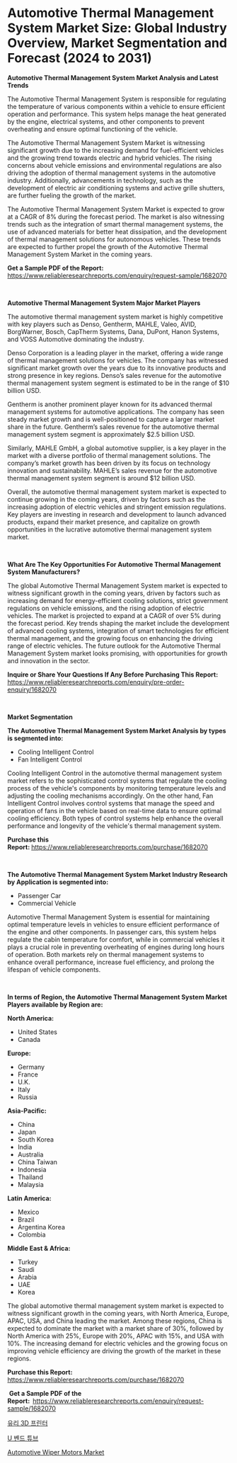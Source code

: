 <p><h1>Automotive Thermal Management System Market Size: Global Industry Overview, Market Segmentation and Forecast (2024 to 2031)</h1></p><p><strong>Automotive Thermal Management System Market Analysis and Latest Trends</strong></p>
<p><p>The Automotive Thermal Management System is responsible for regulating the temperature of various components within a vehicle to ensure efficient operation and performance. This system helps manage the heat generated by the engine, electrical systems, and other components to prevent overheating and ensure optimal functioning of the vehicle.</p><p>The Automotive Thermal Management System Market is witnessing significant growth due to the increasing demand for fuel-efficient vehicles and the growing trend towards electric and hybrid vehicles. The rising concerns about vehicle emissions and environmental regulations are also driving the adoption of thermal management systems in the automotive industry. Additionally, advancements in technology, such as the development of electric air conditioning systems and active grille shutters, are further fueling the growth of the market.</p><p>The Automotive Thermal Management System Market is expected to grow at a CAGR of 8% during the forecast period. The market is also witnessing trends such as the integration of smart thermal management systems, the use of advanced materials for better heat dissipation, and the development of thermal management solutions for autonomous vehicles. These trends are expected to further propel the growth of the Automotive Thermal Management System Market in the coming years.</p></p>
<p><strong>Get a Sample PDF of the Report:&nbsp;</strong> <a href="https://www.reliableresearchreports.com/enquiry/request-sample/1682070">https://www.reliableresearchreports.com/enquiry/request-sample/1682070</a></p>
<p>&nbsp;</p>
<p><strong>Automotive Thermal Management System Major Market Players</strong></p>
<p><p>The automotive thermal management system market is highly competitive with key players such as Denso, Gentherm, MAHLE, Valeo, AVID, BorgWarner, Bosch, CapTherm Systems, Dana, DuPont, Hanon Systems, and VOSS Automotive dominating the industry. </p><p>Denso Corporation is a leading player in the market, offering a wide range of thermal management solutions for vehicles. The company has witnessed significant market growth over the years due to its innovative products and strong presence in key regions. Denso’s sales revenue for the automotive thermal management system segment is estimated to be in the range of $10 billion USD.</p><p>Gentherm is another prominent player known for its advanced thermal management systems for automotive applications. The company has seen steady market growth and is well-positioned to capture a larger market share in the future. Gentherm’s sales revenue for the automotive thermal management system segment is approximately $2.5 billion USD.</p><p>Similarly, MAHLE GmbH, a global automotive supplier, is a key player in the market with a diverse portfolio of thermal management solutions. The company’s market growth has been driven by its focus on technology innovation and sustainability. MAHLE’s sales revenue for the automotive thermal management system segment is around $12 billion USD.</p><p>Overall, the automotive thermal management system market is expected to continue growing in the coming years, driven by factors such as the increasing adoption of electric vehicles and stringent emission regulations. Key players are investing in research and development to launch advanced products, expand their market presence, and capitalize on growth opportunities in the lucrative automotive thermal management system market.</p></p>
<p>&nbsp;</p>
<p><strong>What Are The Key Opportunities For Automotive Thermal Management System Manufacturers?</strong></p>
<p><p>The global Automotive Thermal Management System market is expected to witness significant growth in the coming years, driven by factors such as increasing demand for energy-efficient cooling solutions, strict government regulations on vehicle emissions, and the rising adoption of electric vehicles. The market is projected to expand at a CAGR of over 5% during the forecast period. Key trends shaping the market include the development of advanced cooling systems, integration of smart technologies for efficient thermal management, and the growing focus on enhancing the driving range of electric vehicles. The future outlook for the Automotive Thermal Management System market looks promising, with opportunities for growth and innovation in the sector.</p></p>
<p><strong>Inquire or Share Your Questions If Any Before Purchasing This Report:</strong> <a href="https://www.reliableresearchreports.com/enquiry/pre-order-enquiry/1682070">https://www.reliableresearchreports.com/enquiry/pre-order-enquiry/1682070</a></p>
<p>&nbsp;</p>
<p><strong>Market Segmentation</strong></p>
<p><strong>The Automotive Thermal Management System Market Analysis by types is segmented into:</strong></p>
<p><ul><li>Cooling Intelligent Control</li><li>Fan Intelligent Control</li></ul></p>
<p><p>Cooling Intelligent Control in the automotive thermal management system market refers to the sophisticated control systems that regulate the cooling process of the vehicle's components by monitoring temperature levels and adjusting the cooling mechanisms accordingly. On the other hand, Fan Intelligent Control involves control systems that manage the speed and operation of fans in the vehicle based on real-time data to ensure optimal cooling efficiency. Both types of control systems help enhance the overall performance and longevity of the vehicle's thermal management system.</p></p>
<p><strong>Purchase this Report:&nbsp;</strong><a href="https://www.reliableresearchreports.com/purchase/1682070">https://www.reliableresearchreports.com/purchase/1682070</a></p>
<p>&nbsp;</p>
<p><strong>The Automotive Thermal Management System Market Industry Research by Application is segmented into:</strong></p>
<p><ul><li>Passenger Car</li><li>Commercial Vehicle</li></ul></p>
<p><p>Automotive Thermal Management System is essential for maintaining optimal temperature levels in vehicles to ensure efficient performance of the engine and other components. In passenger cars, this system helps regulate the cabin temperature for comfort, while in commercial vehicles it plays a crucial role in preventing overheating of engines during long hours of operation. Both markets rely on thermal management systems to enhance overall performance, increase fuel efficiency, and prolong the lifespan of vehicle components.</p></p>
<p>&nbsp;</p>
<p><strong>In terms of Region, the Automotive Thermal Management System Market Players available by Region are:</strong></p>
<p>
    <p> <strong> North America: </strong>
        <ul>
            <li>United States</li>
            <li>Canada</li>
        </ul>
        </p> 
    <p> <strong> Europe: </strong>
        <ul>
            <li>Germany</li>
            <li>France</li>
            <li>U.K.</li>
            <li>Italy</li>
            <li>Russia</li>
        </ul>
        </p> 
    <p> <strong> Asia-Pacific: </strong>
        <ul>
            <li>China</li>
            <li>Japan</li>
            <li>South Korea</li>
            <li>India</li>
            <li>Australia</li>
            <li>China Taiwan</li>
            <li>Indonesia</li>
            <li>Thailand</li>
            <li>Malaysia</li>
        </ul>
        </p> 
    <p> <strong> Latin America: </strong>
        <ul>
            <li>Mexico</li>
            <li>Brazil</li>
            <li>Argentina Korea</li>
            <li>Colombia</li>
        </ul>
        </p> 
    <p> <strong> Middle East & Africa: </strong>
        <ul>
            <li>Turkey</li>
            <li>Saudi</li>
            <li>Arabia</li>
            <li>UAE</li>
            <li>Korea</li>
        </ul>
    </p>
    </p>
<p><p>The global automotive thermal management system market is expected to witness significant growth in the coming years, with North America, Europe, APAC, USA, and China leading the market. Among these regions, China is expected to dominate the market with a market share of 30%, followed by North America with 25%, Europe with 20%, APAC with 15%, and USA with 10%. The increasing demand for electric vehicles and the growing focus on improving vehicle efficiency are driving the growth of the market in these regions.</p></p>
<p><strong>Purchase this Report: </strong><a href="https://www.reliableresearchreports.com/purchase/1682070">https://www.reliableresearchreports.com/purchase/1682070</a></p>
<p>&nbsp;<strong>Get a Sample PDF of the Report:&nbsp;&nbsp;</strong><a href="https://www.reliableresearchreports.com/enquiry/request-sample/1682070">https://www.reliableresearchreports.com/enquiry/request-sample/1682070</a></p>
<p><strong></strong></p>
<p><p><a href="https://medium.com/@bkszjgzqq1851/2024%EB%85%84%EB%B6%80%ED%84%B0-2031%EB%85%84%EA%B9%8C%EC%A7%80-%EA%B8%B0%EA%B0%84-%EB%8F%99%EC%95%88-%EC%9C%A0%EB%A6%AC-3d-%ED%94%84%EB%A6%B0%ED%84%B0-%EC%8B%9C%EC%9E%A5-%EB%B6%84%EC%84%9D-%EB%B0%8F-%EA%B7%9C%EB%AA%A8-%EC%98%88%EC%B8%A1-dcd4c93214eb">유리 3D 프린터</a></p><p><a href="https://medium.com/@bkszjgzqq1851/u-%EB%B2%A4%EB%93%9C-%ED%8A%9C%EB%B8%8C-%EC%8B%9C%EC%9E%A5-%EC%A0%90%EC%9C%A0%EC%9C%A8-%EC%A7%84%ED%99%94-%EB%B0%8F-%EC%8B%9C%EC%9E%A5-%EC%84%B1%EC%9E%A5-%EC%B6%94%EC%9D%B4-2024-2031-c99810ced7cb">U 벤드 튜브</a></p><p><a href="https://github.com/nancykennedykellievqfqt2/Market-Research-Report-List-1/blob/main/automotive-wiper-motors-market.md">Automotive Wiper Motors Market</a></p></p>